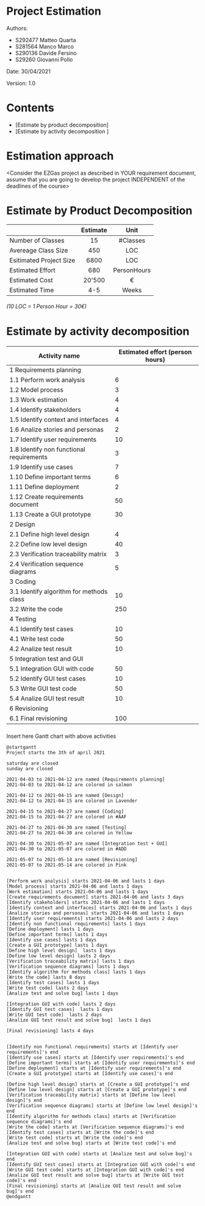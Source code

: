 # Project Estimation  
Authors: 
* S292477 Matteo Quarta
* S281564 Manco Marco
* S290136 Davide Fersino
* S29260 Giovanni Pollo
  
Date: 30/04/2021

Version: 1.0
# Contents
- [Estimate by product decomposition]
- [Estimate by activity decomposition ]
# Estimation approach
<Consider the EZGas  project as described in YOUR requirement document, assume that you are going to develop the project INDEPENDENT of the deadlines of the course>
# Estimate by Product Decomposition

|                         | Estimate |    Unit     |
| :---------------------- | :------: | :---------: |
| Number of Classes       |    15    |  #Classes   |
| Avereage Class Size     |   450    |     LOC     |
| Esitimated Project Size |   6800   |     LOC     |
| Estimated Effort        |   680    | PersonHours |
| Estimated Cost          |  20'500  |      €      |
| Estimated Time          |   4-5    |    Weeks    |

###### (10 LOC = 1 Person Hour = 30€)

# Estimate by activity decomposition
### 
| Activity name                            | Estimated effort (person hours) |
| ---------------------------------------- | ------------------------------- |
| 1 Requirements planning                  |                                 |
| 1.1 Perform work analysis                | 6                               |
| 1.2 Model process                        | 3                               |
| 1.3 Work estimation                      | 4                               |
| 1.4 Identify stakeholders                | 4                               |
| 1.5 Identify context and interfaces      | 4                               |
| 1.6 Analize stories and personas         | 2                               |
| 1.7 Identify user requirements           | 10                              |
| 1.8 Identify non functional requirements | 3                               |
| 1.9 Identify use cases                   | 7                               |
| 1.10 Define important terms              | 6                               |
| 1.11 Define deployment                   | 2                               |
| 1.12 Create requirements document        | 50                              |
| 1.13 Create a GUI prototype              | 30                              |
| 2 Design                                 |                                 |
| 2.1 Define high level design             | 4                               |
| 2.2 Define low level design              | 40                              |
| 2.3 Verification traceability matrix     | 3                               |
| 2.4 Verification sequence diagrams       | 5                               |
| 3 Coding                                 |                                 |
| 3.1 Identify algorithm for methods class | 10                              |
| 3.2 Write the code                       | 250                             |
| 4 Testing                                |                                 |
| 4.1 Identify test cases                  | 10                              |
| 4.1 Write test code                      | 50                              |
| 4.2 Analize test result                  | 10                              |
| 5 Integration test and GUI               |                                 |
| 5.1 Integration GUI with code            | 50                              |
| 5.2 Identify GUI test cases              | 10                              |
| 5.3 Write GUI test code                  | 50                              |
| 5.4 Analize GUI test result              | 10                              |
| 6 Revisioning                            |                                 |
| 6.1 Final revisioning                    | 100                             |


###
Insert here Gantt chart with above activities

```plantuml
@startgantt
Project starts the 3th of april 2021

saturday are closed
sunday are closed

2021-04-03 to 2021-04-12 are named [Requirements planning]
2021-04-03 to 2021-04-12 are colored in salmon 

2021-04-12 to 2021-04-15 are named [Design]
2021-04-12 to 2021-04-15 are colored in Lavender

2021-04-15 to 2021-04-27 are named [Coding]
2021-04-15 to 2021-04-27 are colored in #AAF

2021-04-27 to 2021-04-30 are named [Testing]
2021-04-27 to 2021-04-30 are colored in Yellow

2021-04-30 to 2021-05-07 are named [Integration test + GUI]
2021-04-30 to 2021-05-07 are colored in #ADD

2021-05-07 to 2021-05-14 are named [Revisioning]
2021-05-07 to 2021-05-14 are colored in Pink


[Perform work analysis] starts 2021-04-06 and lasts 1 days
[Model process] starts 2021-04-06 and lasts 1 days
[Work estimation] starts 2021-04-06 and lasts 1 days 
[Create requirements document] starts 2021-04-06 and lasts 3 days
[Identify stakeholders] starts 2021-04-06 and lasts 1 days
[Identify context and interfaces] starts 2021-04-06 and lasts 1 days
[Analize stories and personas] starts 2021-04-06 and lasts 1 days
[Identify user requirements] starts 2021-04-06 and lasts 2 days
[Identify non functional requirements] lasts 1 days
[Define deployment] lasts 1 days
[Define important terms] lasts 1 days
[Identify use cases] lasts 1 days
[Create a GUI prototype] lasts 1 days
[Define high level design]  lasts 1 days
[Define low level design] lasts 2 days
[Verification traceability matrix] lasts 1 days
[Verification sequence diagrams] lasts 1 days
[Identify algorithm for methods class] lasts 1 days
[Write the code] lasts 8 days
[Identify test cases] lasts 1 days
[Write test code] lasts 2 days
[Analize test and solve bug] lasts 1 days

[Integration GUI with code] lasts 2 days
[Identify GUI test cases]  lasts 1 days
[Write GUI test code]  lasts 2 days
[Analize GUI test result and solve bug]  lasts 1 days

[Final revisioning] lasts 4 days


[Identify non functional requirements] starts at [Identify user requirements]'s end
[Identify use cases] starts at [Identify user requirements]'s end
[Define important terms] starts at [Identify user requirements]'s end
[Define deployment] starts at [Identify user requirements]'s end
[Create a GUI prototype] starts at [Identify use cases]'s end

[Define high level design] starts at [Create a GUI prototype]'s end
[Define low level design] starts at [Create a GUI prototype]'s end
[Verification traceability matrix] starts at [Define low level design]'s end
[Verification sequence diagrams] starts at [Define low level design]'s end
[Identify algorithm for methods class] starts at [Verification sequence diagrams]'s end
[Write the code] starts at [Verification sequence diagrams]'s end
[Identify test cases] starts at [Write the code]'s end
[Write test code] starts at [Write the code]'s end
[Analize test and solve bug] starts at [Write test code]'s end

[Integration GUI with code] starts at [Analize test and solve bug]'s end
[Identify GUI test cases] starts at [Integration GUI with code]'s end
[Write GUI test code] starts at [Integration GUI with code]'s end
[Analize GUI test result and solve bug] starts at [Write GUI test code]'s end
[Final revisioning] starts at [Analize GUI test result and solve bug]'s end
@endgantt
```